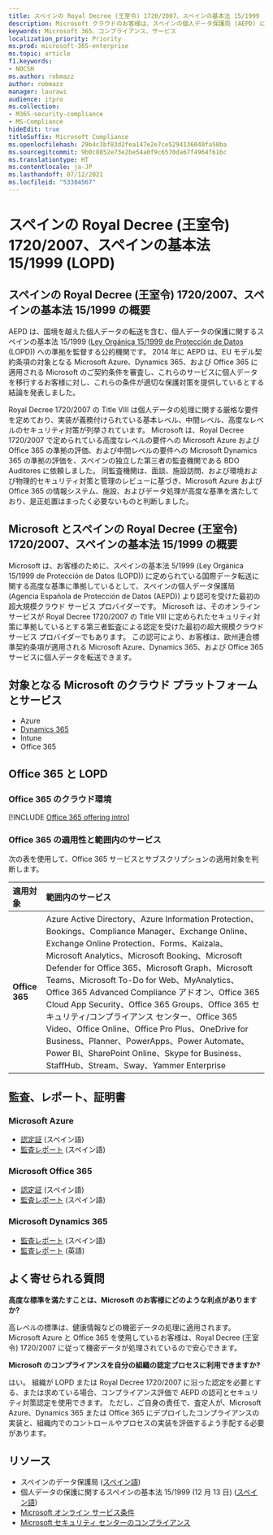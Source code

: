 ```yaml
---
title: スペインの Royal Decree (王室令) 1720/2007、スペインの基本法 15/1999 (LOPD)
description: Microsoft クラウドのお客様は、スペインの個人データ保護局 (AEPD) により国境を越えたデータの転送の許可を受けています。
keywords: Microsoft 365、コンプライアンス、サービス
localization_priority: Priority
ms.prod: microsoft-365-enterprise
ms.topic: article
f1.keywords:
- NOCSH
ms.author: robmazz
author: robmazz
manager: laurawi
audience: itpro
ms.collection:
- M365-security-compliance
- MS-Compliance
hideEdit: true
titleSuffix: Microsoft Compliance
ms.openlocfilehash: 29b4c3bf83d2fea147e2e7ce5294136040fa58ba
ms.sourcegitcommit: 9b0c8852e73e2be54a0f9c6570da67f4964f616c
ms.translationtype: HT
ms.contentlocale: ja-JP
ms.lasthandoff: 07/12/2021
ms.locfileid: "53384567"
---
```

# <a name="spanish-royal-decree-17202007-spanish-organic-law-151999-lopd"></a>スペインの Royal Decree (王室令) 1720/2007、スペインの基本法 15/1999 (LOPD)

## <a name="spanish-royal-decree-17202007-spanish-organic-law-151999-overview"></a>スペインの Royal Decree (王室令) 1720/2007、スペインの基本法 15/1999 の概要

AEPD は、国境を越えた個人データの転送を含む、個人データの保護に関するスペインの基本法 15/1999 ([Ley Orgánica 15/1999 de Protección de Datos](https://www.boe.es/buscar/act.php?id=BOE-A-1999-23750) (LOPD)) への準拠を監督する公的機関です。 2014 年に AEPD は、EU モデル契約条項の対象となる Microsoft Azure、Dynamics 365、および Office 365 に適用される Microsoft のご契約条件を審査し、これらのサービスに個人データを移行するお客様に対し、これらの条件が適切な保護対策を提供しているとする結論を発表しました。

Royal Decree 1720/2007 の Title VIII は個人データの処理に関する厳格な要件を定めており、実装が義務付けられている基本レベル、中間レベル、高度なレベルのセキュリティ対策が列挙されています。 Microsoft は、Royal Decree 1720/2007 で定められている高度なレベルの要件への Microsoft Azure および Office 365 の準拠の評価、および中間レベルの要件への Microsoft Dynamics 365 の準拠の評価を、スペインの独立した第三者の監査機関である BDO Auditores に依頼しました。 同監査機関は、面談、施設訪問、および環境および物理的セキュリティ対策と管理のレビューに基づき、Microsoft Azure および Office 365 の情報システム、施設、およびデータ処理が高度な基準を満たしており、是正処置はまったく必要ないものと判断しました。

## <a name="microsoft-and-spanish-royal-decree-17202007-spanish-organic-law-151999"></a>Microsoft とスペインの Royal Decree (王室令) 1720/2007、スペインの基本法 15/1999 の概要

Microsoft は、お客様のために、スペインの基本法 5/1999 (Ley Orgánica 15/1999 de Protección de Datos (LOPD)) に定められている国際データ転送に関する高度な基準に準拠しているとして、スペインの個人データ保護局 (Agencia Española de Protección de Datos (AEPD)) より認可を受けた最初の超大規模クラウド サービス プロバイダーです。 Microsoft は、そのオンライン サービスが Royal Decree 1720/2007 の Title VIII に定められたセキュリティ対策に準拠しているとする第三者監査による認定を受けた最初の超大規模クラウド サービス プロバイダーでもあります。 この認可により、お客様は、欧州連合標準契約条項が適用される Microsoft Azure、Dynamics 365、および Office 365 サービスに個人データを転送できます。

## <a name="microsoft-in-scope-cloud-platforms--services"></a>対象となる Microsoft のクラウド プラットフォームとサービス

- Azure
- [Dynamics 365](https://aka.ms/d365-compliance-list)
- Intune
- Office 365

## <a name="office-365-and-lopd"></a>Office 365 と LOPD

### <a name="office-365-cloud-environments"></a>Office 365 のクラウド環境

[!INCLUDE [Office 365 offering intro](../includes/o365-offering-introduction.md)]

### <a name="office-365-applicability-and-in-scope-services"></a>Office 365 の適用性と範囲内のサービス

次の表を使用して、Office 365 サービスとサブスクリプションの適用対象を判断します。

| **適用対象** | **範囲内のサービス** |
|:------------------|:----------------------|
| **Office 365** | Azure Active Directory、Azure Information Protection、Bookings、Compliance Manager、Exchange Online、Exchange Online Protection、Forms、Kaizala、Microsoft Analytics、Microsoft Booking、Microsoft Defender for Office 365、Microsoft Graph、Microsoft Teams、Microsoft To-Do for Web、MyAnalytics、Office 365 Advanced Compliance アドオン、Office 365 Cloud App Security、Office 365 Groups、Office 365 セキュリティ/コンプライアンス センター、Office 365 Video、Office Online、Office Pro Plus、OneDrive for Business、Planner、PowerApps、Power Automate、Power BI、SharePoint Online、Skype for Business、StaffHub、Stream、Sway、Yammer Enterprise |

## <a name="audits-reports-and-certificates"></a>監査、レポート、証明書

### <a name="microsoft-azure"></a>Microsoft Azure

- [認定証](https://servicetrust.microsoft.com/ViewPage/MSComplianceGuide?command=Download&downloadType=Document&downloadId=1b6465af-d3c7-4738-be6e-3ab31c01b839&docTab=4ce99610-c9c0-11e7-8c2c-f908a777fa4d_GRC_Assessment_Reports) (スペイン語)
- [監査レポート](https://servicetrust.microsoft.com/ViewPage/MSComplianceGuide?command=Download&downloadType=Document&downloadId=10c093a0-1f83-43c5-8f47-3ddc481cc2e9&docTab=4ce99610-c9c0-11e7-8c2c-f908a777fa4d_GRC_Assessment_Reports) (スペイン語)

### <a name="microsoft-office-365"></a>Microsoft Office 365

- [認定証](https://servicetrust.microsoft.com/ViewPage/MSComplianceGuide?command=Download&downloadType=Document&downloadId=0455a8c5-f458-40c4-b7bb-b936b5ab99f5&docTab=4ce99610-c9c0-11e7-8c2c-f908a777fa4d_GRC_Assessment_Reports) (スペイン語)
- [監査レポート](https://servicetrust.microsoft.com/ViewPage/MSComplianceGuide?command=Download&downloadType=Document&downloadId=aecfad3e-2a46-44fd-96fb-1cbe83c6a00d&docTab=4ce99610-c9c0-11e7-8c2c-f908a777fa4d_GRC_Assessment_Reports) (スペイン語)

### <a name="microsoft-dynamics-365"></a>Microsoft Dynamics 365

- [監査レポート](https://servicetrust.microsoft.com/ViewPage/MSComplianceGuide?command=Download&downloadType=Document&downloadId=1339c931-f316-4521-88fc-d60ef1d84106&docTab=4ce99610-c9c0-11e7-8c2c-f908a777fa4d_GRC_Assessment_Reports) (スペイン語)
- [監査レポート](https://servicetrust.microsoft.com/ViewPage/MSComplianceGuide?command=Download&downloadType=Document&downloadId=9efdba37-fa64-4d09-9703-714187435024&docTab=4ce99610-c9c0-11e7-8c2c-f908a777fa4d_GRC_Assessment_Reports) (英語)

## <a name="frequently-asked-questions"></a>よく寄せられる質問

**高度な標準を満たすことは、Microsoft のお客様にどのような利点がありますか?**

高レベルの標準は、健康情報などの機密データの処理に適用されます。 Microsoft Azure と Office 365 を使用しているお客様は、Royal Decree (王室令) 1720/2007 に従って機密データが処理されているので安心できます。

**Microsoft のコンプライアンスを自分の組織の認定プロセスに利用できますか?**

はい。 組織が LOPD または Royal Decree 1720/2007 に沿った認定を必要とする、または求めている場合、コンプライアンス評価で AEPD の認可とセキュリティ対策認定を使用できます。 ただし、ご自身の責任で、査定人が、Microsoft Azure、Dynamics 365 または Office 365 にデプロイしたコンプライアンスの実装と、組織内でのコントロールやプロセスの実装を評価するよう手配する必要があります。

## <a name="resources"></a>リソース

- スペインのデータ保護局 ([スペイン語](https://www.agpd.es/portalwebAGPD/index-ides-idphp.php))
- 個人データの保護に関するスペインの基本法 15/1999 (12 月 13 日) ([スペイン語](https://www.boe.es/buscar/act.php?id=BOE-A-1999-23750))
- [Microsoft オンライン サービス条件](https://aka.ms/Online-Services-Terms)
- [Microsoft セキュリティ センターのコンプライアンス](https://www.microsoft.com/trust-center/compliance/compliance-overview)
